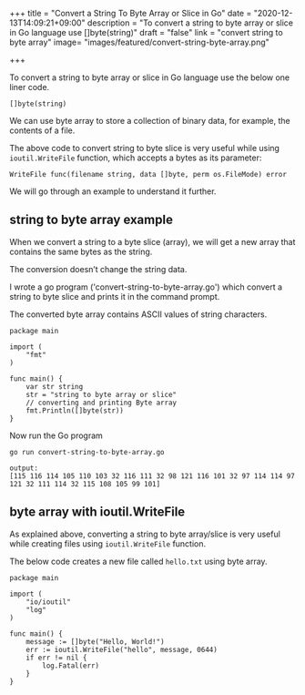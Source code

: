 +++
title = "Convert a String To Byte Array or Slice in Go"
date = "2020-12-13T14:09:21+09:00"
description = "To convert a string to byte array or slice in Go language use []byte(string)"
draft = "false"
link = "convert string to byte array"
image= "images/featured/convert-string-byte-array.png"

+++

To convert a string to byte array or slice in Go language use the below one liner code.

```
[]byte(string)
```

We can use byte array to store a collection of binary data, for example, the contents of a file.

The above code to convert string to byte slice is very useful while using `ioutil.WriteFile` function, which accepts a bytes as its parameter:

```
WriteFile func(filename string, data []byte, perm os.FileMode) error
```

We will go through an example to understand it further.

## string to byte array example

When we convert a string to a byte slice (array), we will get a new array that contains the same bytes as the string.

The conversion doesn’t change the string data.

I wrote a go program ('convert-string-to-byte-array.go') which convert a string to byte slice and prints it in the command prompt.

The converted byte array contains ASCII values of string characters.

```
package main

import (
	"fmt"
)

func main() {
	var str string
	str = "string to byte array or slice"
	// converting and printing Byte array
	fmt.Println([]byte(str))
}
```

Now run the Go program

```
go run convert-string-to-byte-array.go

output:
[115 116 114 105 110 103 32 116 111 32 98 121 116 101 32 97 114 114 97 121 32 111 114 32 115 108 105 99 101]
```

## byte array with ioutil.WriteFile

As explained above, converting a string to byte array/slice is very useful while creating files using `ioutil.WriteFile` function.

The below code creates a new file called `hello.txt` using byte array.

```
package main

import (
	"io/ioutil"
	"log"
)

func main() {
	message := []byte("Hello, World!")
	err := ioutil.WriteFile("hello", message, 0644)
	if err != nil {
		log.Fatal(err)
	}
}
```
